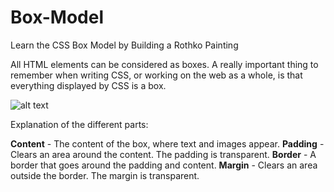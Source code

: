 # Box-Model
Learn the CSS Box Model by Building a Rothko Painting 

All HTML elements can be considered as boxes.
A really important thing to remember when writing CSS, or working on the web as a whole, is that everything displayed by CSS is a box.

![alt text](https://www.kasandbox.org/programming-images/misc/boxmodel.png)

Explanation of the different parts:

**Content** - The content of the box, where text and images appear.
**Padding** - Clears an area around the content. The padding is transparent.
**Border** - A border that goes around the padding and content.
**Margin** - Clears an area outside the border. The margin is transparent.
